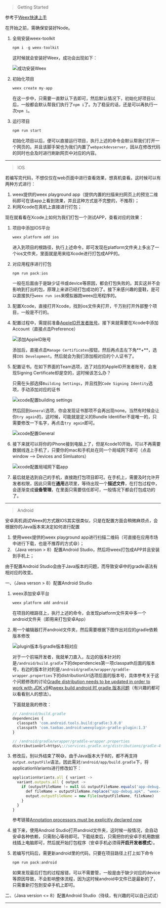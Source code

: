 > Getting Started

参考于[Weex快速上手](https://weex.apache.org/cn/guide/index.html)

在开始之前，需确保安装好Node。

1. 全局安装weex-toolkit

   ```javascript
   npm i -g weex-toolkit
   ```

   这时候就会安装好Weex，成功会出现如下：

   ![成功安装Weex](http://learning-every-day.oss-cn-shenzhen.aliyuncs.com/Konw-More-About-Weex/Download-weex.png)

2. 初始化项目

   ```javascript
   weex create my-app
   ```

   在这一步中，只需要一直默认下去即可，然后默认情况下，初始化好项目以后，一般都会默认帮我们执行了`npm i`了。为了稳妥的话，还是可以再执行一次`npm i`。

3. 运行项目

   ```javascript
   npm run start
   ```

   初始化项目以后，便可以直接运行项目，执行上述的命令会默认帮我们打开一个网页的。并且该脚手架也为我们内置了`webpackdevserver`，因从在修改代码的同时也会及时进行刷新网页中对应的内容。

---

> IOS

若编写完代码，不想仅仅在web页面中进行查看效果，想真机查看。这时候可以有两种方式进行：

1. weex提供的weex playground app（提供内置的扫描来扫网页上的预览二维码即可在该app上看到效果，并且这种方式是不完整的，不推荐）；
2. 利用Xcode在真机上直接进行打包；

现在就看看在Xcode上如何为我们打包一个测试APP，查看对应的效果：

1. 项目中添加IOS平台

   ```javascript
   weex platform add ios
   ```

   进入到项目的根路径，执行上述命令，即可发现在platform文件夹上多出了一个ios文件夹，里面就是用来给Xcode进行打包成APP的。

2. 对应用程序进行打包

   ```javascript
   npm run pack:ios
   ```

   一般在后面由于是缺少证书或device等原因，都会打包失败的。其实这并不会影响到打出的包，原理上来讲已经打包成功的了。接下来感兴趣的童鞋，是可以直接执行`weex run ios`来模拟器跑weex应用程序的。

3. 配置Xcode，直接打开Xcode，找到ios文件夹打开，千万别打开外部整个项目，一般是不行的。

4. 配置过程中，需提前准备[AppleID开发者账号](https://idmsa.apple.com/IDMSWebAuth/signin?appIdKey=891bd3417a7776362562d2197f89480a8547b108fd934911bcbea0110d07f757&path=%2Fenroll%2Fcn%2Findividual%2Fsummary%2F&rv=1)。接下来就需要在Xcode中添加Account（直接点击Preference）

   ![添加AppleID账号](http://learning-every-day.oss-cn-shenzhen.aliyuncs.com/Konw-More-About-Weex/xcode-add-account.png)

   添加后，直接点击`Manage Certificates`按钮，然后再点击左下角**+**，选择`IOS Development`。然后就会为我们添加相对应的个人证书了。

5. 配置证书。在如下界面的Team选项，选了对应的AppleID开发者账号，会发现Signing Certificate却是空的，这时候该怎么办？

   只需在头部选择`Building Settings`，并且找到`Code Signing Identity`选项，手动添加对应的证书

   ![xcode配置building settings](http://learning-every-day.oss-cn-shenzhen.aliyuncs.com/Konw-More-About-Weex/xcode-building-setting.png)

   然后回到`General`选项，你会发现证书那项不会再出现none。当然有时候会让你`try again`的，这时候，可能就是定义的Bundle Identifier不是唯一的，只需要修改一下名字，再点击`try again`即可。

   ![xcode配置General](http://learning-every-day.oss-cn-shenzhen.aliyuncs.com/Konw-More-About-Weex/xcode-general.png)

6. 接下来就可以将你的iPhone接到电脑上了，但是Xcode10开始，可以不再需要数据线连上手机了，只要你的mac和手机处在同一个局域网下即可（点击window —> Devices and Simluators）

   ![xcode配置局域网下载app](http://learning-every-day.oss-cn-shenzhen.aliyuncs.com/Konw-More-About-Weex/xcode-via-network.png)

7. 最后就是选到自己的手机，直接跑打包项目即可。在手机上，需要及时允许开发者权限，因此只需在**通用**选项里，等待出现一个**描述文件**，在打包过程中，会逐渐变成**设备管理**，在里面只需要信任即可，一般情况下都会打包成功的了。

---

> Android

安卓真机调试Weex的方式跟IOS其实很类似，只是在配置方面会稍微麻烦点，会根据你的Java版本来决定如何进行配置

1. 使用weex提供的weex playground app进行扫描二维码（可直接在应用市场中进行下载，也是不推荐的方式😄）；
2. （Java verson > 8）配置Android Studio，然后将weex打包成APP并且安装到手机上；

由于配置Android Studio会由于Java版本的问题，而导致安卓中的gradle语法有相对应的改变。

一、（Java verson > 8）配置Android Studio

1. weex添加安卓平台

   ```javascript
   weex platform add android
   ```

   在项目的根路径上，执行上述的命令，会发现platform文件夹中多一个android文件夹（即用来打包安卓App）

2. 用一个编辑器打开android文件夹，然后需要根据下图作出对应的gradle依赖版本修改

   ![plugin版本与gradle版本相对应](http://learning-every-day.oss-cn-shenzhen.aliyuncs.com/Konw-More-About-Weex/android-gradle-verson.png)

   对于一个前端开发者，我就单刀直入，左边的版本针对的是`/android/build.gradle`下的dependencies第一项classpath后面的版本号，右边的版本针对的是`/android/gradle/wrapper/graddle-wrapper.properties`下的distributionUrl选项后面的版本号，具体参考关于这个问题修改的讨论[Gradle distribution needs to be updated in order to work with JDK v9](https://github.com/facebook/react-native/issues/16536)和[weex build android 时 gradle 版本问题](https://blog.csdn.net/fenghuibian/article/details/86630336)（有兴趣的都可以看看别人的想法）。

   下面就是我的修改：

   ```javascript
   // /android/build.gradle
   dependencies {
     classpath 'com.android.tools.build:gradle:3.0.0'
     classpath 'com.taobao.android:weexplugin-gradle-plugin:1.3'
   }
   
   // /android/gradle/wrapper/graddle-wrapper.properties
   distributionUrl=https\://services.gradle.org/distributions/gradle-4.3-rc-2-all.zip
   ```

3. 修改后，别以外结束了啊😅。由于Java版本大于8的，都不再支持`output.outputFile`语法，因此需对`/android/app/build.gradle`下，将applicationVariants进行修改如下：

   ```javascript
   applicationVariants.all { variant ->
     variant.outputs.all { output ->
       if (outputFileName != null && outputFileName.equals('app-debug.apk')) {
         def fileName = outputFileName.replace("app-debug.apk", "weex-app.apk")
         output.outputFileName = new File(outputFileName, fileName)
       }
     }
   }
   ```

   参考链接[Annotation processors must be explicitly declared now](https://stackoverflow.com/questions/46963498/annotation-processors-must-be-explicitly-declared-now)

4. 接下来，使用Android Studio打开android文件夹，这时候一般情况，会自动安卓各种依赖，只需耐心等待即可。下载结束后，只需把你的安卓手机用数据线插上电脑即可，然后就开始打包程序（安卓手机必须得**开启开发者模式**）。

5. 若编写代码后，需更新android里的代码，只要在项目路径上打上如下命令

   ```javascript
   npm run pack:android
   ```

   如果发现最后打包的过程报错，可以不需要管，一般是由于缺少对应的device等原因导致，不会影响整体流程，因为这时候android中文件已是最新的了，只需重新打包到安卓手机上即可。

二、（Java version <= 8）配置Android Studio（待续，有兴趣的可以自己试试）

---

